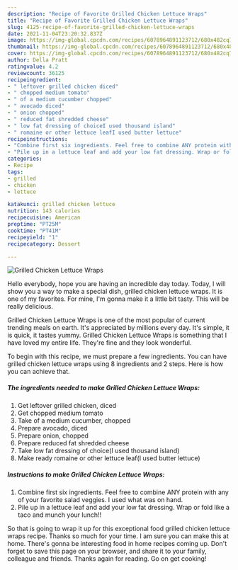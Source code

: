 ```yaml
---
description: "Recipe of Favorite Grilled Chicken Lettuce Wraps"
title: "Recipe of Favorite Grilled Chicken Lettuce Wraps"
slug: 4125-recipe-of-favorite-grilled-chicken-lettuce-wraps
date: 2021-11-04T23:20:32.837Z
image: https://img-global.cpcdn.com/recipes/6078964891123712/680x482cq70/grilled-chicken-lettuce-wraps-recipe-main-photo.jpg
thumbnail: https://img-global.cpcdn.com/recipes/6078964891123712/680x482cq70/grilled-chicken-lettuce-wraps-recipe-main-photo.jpg
cover: https://img-global.cpcdn.com/recipes/6078964891123712/680x482cq70/grilled-chicken-lettuce-wraps-recipe-main-photo.jpg
author: Della Pratt
ratingvalue: 4.2
reviewcount: 36125
recipeingredient:
- " leftover grilled chicken diced"
- " chopped medium tomato"
- " of a medium cucumber chopped"
- " avocado diced"
- " onion chopped"
- " reduced fat shredded cheese"
- " low fat dressing of choiceI used thousand island"
- " romaine or other lettuce leafI used butter lettuce"
recipeinstructions:
- "Combine first six ingredients. Feel free to combine ANY protein with any of your favorite salad veggies. I used what was on hand."
- "Pile up in a lettuce leaf and add your low fat dressing. Wrap or fold like a taco and munch your lunch!!"
categories:
- Recipe
tags:
- grilled
- chicken
- lettuce

katakunci: grilled chicken lettuce 
nutrition: 143 calories
recipecuisine: American
preptime: "PT25M"
cooktime: "PT41M"
recipeyield: "1"
recipecategory: Dessert

---
```



![Grilled Chicken Lettuce Wraps](https://img-global.cpcdn.com/recipes/6078964891123712/680x482cq70/grilled-chicken-lettuce-wraps-recipe-main-photo.jpg)

Hello everybody, hope you are having an incredible day today. Today, I will show you a way to make a special dish, grilled chicken lettuce wraps. It is one of my favorites. For mine, I'm gonna make it a little bit tasty. This will be really delicious.



Grilled Chicken Lettuce Wraps is one of the most popular of current trending meals on earth. It's appreciated by millions every day. It's simple, it is quick, it tastes yummy. Grilled Chicken Lettuce Wraps is something that I have loved my entire life. They're fine and they look wonderful.


To begin with this recipe, we must prepare a few ingredients. You can have grilled chicken lettuce wraps using 8 ingredients and 2 steps. Here is how you can achieve that.

<!--inarticleads1-->

##### The ingredients needed to make Grilled Chicken Lettuce Wraps:

1. Get  leftover grilled chicken, diced
1. Get  chopped medium tomato
1. Take  of a medium cucumber, chopped
1. Prepare  avocado, diced
1. Prepare  onion, chopped
1. Prepare  reduced fat shredded cheese
1. Take  low fat dressing of choice(I used thousand island)
1. Make ready  romaine or other lettuce leaf(I used butter lettuce)




<!--inarticleads2-->

##### Instructions to make Grilled Chicken Lettuce Wraps:

1. Combine first six ingredients. Feel free to combine ANY protein with any of your favorite salad veggies. I used what was on hand.
1. Pile up in a lettuce leaf and add your low fat dressing. Wrap or fold like a taco and munch your lunch!!




So that is going to wrap it up for this exceptional food grilled chicken lettuce wraps recipe. Thanks so much for your time. I am sure you can make this at home. There's gonna be interesting food in home recipes coming up. Don't forget to save this page on your browser, and share it to your family, colleague and friends. Thanks again for reading. Go on get cooking!
